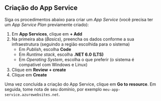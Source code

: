 ﻿## Criação do App Service

Siga os procedimentos abaixo para criar um *App Service* (você precisa ter um *App Service Plan* previamente criado):

1. Em **App Services**, clique em **+ Add**
1. Na primeira aba (*Basics*), preencha os dados conforme a sua infraestrutura (seguindo a região escolhida para o sistema)
   * Em *Publish*, escolha **Code**
   * Em *Runtime stack*, escolha **.NET 6.0 (LTS)**
   * Em *Operating System*, escolha o que preferir (o sistema é compatível com Windows e Linux)
1. Clique em **Review + create**
1. Clique em **Create**

Uma vez concluída a criação do App Service, clique em **Go to resource**. Em seguida, tome nota de seu domínio, por exemplo `meu-app-service.azurewebsites.net`.
